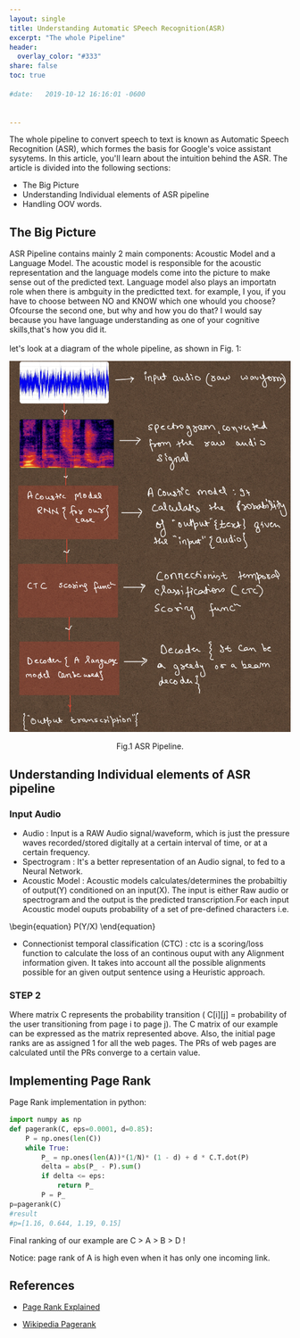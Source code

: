 ```yaml
---
layout: single
title: Understanding Automatic SPeech Recognition(ASR) 
excerpt: "The whole Pipeline"
header:
  overlay_color: "#333"
share: false
toc: true

#date:   2019-10-12 16:16:01 -0600


---
```



 The whole pipeline to convert speech to text is known as Automatic Speech Recognition (ASR), which formes the basis for Google's voice assistant sysytems. In this article, you'll learn about the intuition behind the ASR. The article is divided into the following sections:

+ The Big Picture 
+ Understanding Individual elements of ASR pipeline
+ Handling OOV words.

## The Big Picture
ASR Pipeline contains mainly 2 main components: Acoustic Model and a Language Model. The acoustic model is responsible for the acoustic representation and the language models come into the picture to make sense out of the predicted text. Language model also plays an importatn role when there is ambguity in the predictted text. for example, I <blank> you, if you have to choose between NO and KNOW which one whould you choose?
Ofcourse the second one, but why and how you do that? I would say because you have language understanding as one of your cognitive skills,that's how you  did it.  <br /> 
<br />
let's look at a diagram of the whole pipeline, as shown in Fig. 1:
<p align='center'>
<img src="/assets/images/asr/asr_pipeline.png">
<figcaption align='center'>Fig.1 ASR Pipeline.</figcaption>
</p>

<!-- <iframe src="/assets/images/asr/m.pdf" width="800" height="500"> -->


## Understanding Individual elements of ASR pipeline 
<!-- 
+ Find the probabilities of going from one web page to another (respresented using probability transition matrix)
+ Apply the page rank algorithm our the web page until it converges.
 -->
### Input Audio 
+ Audio : Input is a RAW Audio signal/waveform, which is just the pressure waves recorded/stored digitally at a certain interval of time, or at a certain frequency. 
+ Spectrogram : It's a better representation of an Audio signal, to fed to a Neural Network.
+ Acoustic Model : Acoustic models calculates/determines the probabiltiy of output(Y) conditioned on an input(X). The input is either Raw audio or spectrogram and the output is the predicted transcription.For each input Acoustic model ouputs probability of a set of pre-defined characters i.e.
</p>
\begin{equation}
  P(Y/X)  
\end{equation}


+ Connectionist temporal classification (CTC) : ctc is a scoring/loss function to calculate the loss of an continous ouput with any Alignment information given. It takes into account all the possible alignments possible for an given output sentence using a Heuristic approach.
### STEP 2

Where matrix C represents the probability transition ( C[i][j] = probability of the user transitioning from page i to page j).
The C matrix of our example can be expressed as the matrix represented above. Also, the initial page ranks are as assigned 1 for all the web pages. The PRs of web pages are calculated until the PRs converge to a certain value.

## Implementing Page Rank
Page Rank implementation in python:
```python
import numpy as np
def pagerank(C, eps=0.0001, d=0.85):
    P = np.ones(len(C)) 
    while True:
        P_ = np.ones(len(A))*(1/N)* (1 - d) + d * C.T.dot(P)
        delta = abs(P_ - P).sum()
        if delta <= eps:
            return P_
        P = P_
p=pagerank(C)
#result
#p=[1.16, 0.644, 1.19, 0.15]
```
Final ranking of our example are C > A > B > D !

Notice: page rank of A is high even when it has only one incoming link.

## References
+ [Page Rank Explained](https://www.cs.princeton.edu/~chazelle/courses/BIB/pagerank.htm)

+ [Wikipedia Pagerank](https://en.wikipedia.org/wiki/PageRank#Iterative)
